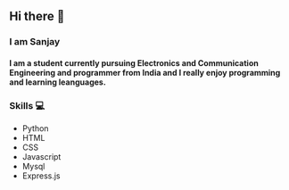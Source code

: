 ## Hi there 👋
### I am Sanjay
#### I am a student currently pursuing Electronics and Communication Engineering and programmer from India and I really enjoy programming and learning leanguages.

### Skills 💻 
- Python
- HTML
- CSS
- Javascript
- Mysql
- Express.js

